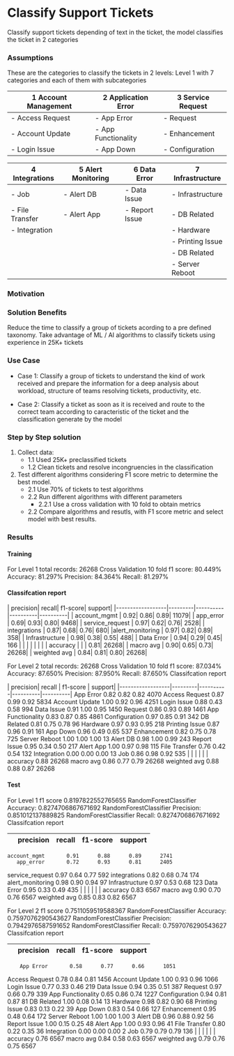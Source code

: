 # Classify Support Tickets 
Classify support tickets depending of text in the ticket, the model classifies the ticket in 2 categories

### Assumptions
These are the categories to classify the tickets in 2 levels: Level 1 with 7 categories and each of them with subcategories

|1 Account Management | 2 Application Error  | 3 Service Request |
|---------------------|----------------------|-------------------|
|  - Access Request   |   - App Error        |   - Request       |
|  - Account Update   |   - App Functionality|  - Enhancement    |
|  - Login Issue      |   - App Down         |   - Configuration |
  

|4 Integrations    | 5 Alert Monitoring  | 6 Data Error      |7 Infrastructure   |
|------------------|---------------------|-------------------|-------------------|
|  - Job           |   - Alert DB        |   - Data Issue    |  - Infrastructure |
|  - File Transfer |   - Alert App       |  - Report Issue   |  - DB Related     |
|  - Integration   |                     |                   |  - Hardware       |
|                  |                     |                   |  - Printing Issue |
|                  |                     |                   |  - DB Related     |
|                  |                     |                   |  - Server Reboot  |

### Motivation
### Solution Benefits
Reduce the time to classify a group of tickets acording to a pre defined taxonomy.
Take advantage of ML / AI algorithms to classify tickets using experience in 25K+ tickets
### Use Case
- Case 1:
  Classify a group of tickets to understand the kind of work received and prepare the information for a deep analysis about workload, structure of teams resolving tickets, productivity, etc.
  
- Case 2:
  Classify a ticket as soon as it is received and route to the correct team according to caracteristic of the ticket and the classification generate by the model
### Step by Step solution
1) Collect data:
    - 1.1 Used 25K+ preclassified tickets
    - 1.2 Clean tickets and resolve incongruencies in the classification
2) Test different algorithms considering F1 score metric to determine the best model.
    - 2.1 Use 70% of tickets to test algorithms
    - 2.2 Run different algorithms with different parameters
      - 2.2.1 Use a cross validation with 10 fold to obtain metrics
    - 2.2 Compare algorithms and resutls, with F1 score metric and select model with best results.
    
### Results

#### Training

For Level 1
total records:    26268
Cross Validation  10 fold
f1 score:         80.449%
Accuracy:         81.297%
Precision:        84.364%
Recall:           81.297%
#### Classifcation report

|                   precision|    recall|  f1-score|   support|
|------------------|---------|----------|----------|----------|
|    account_mgmt  |     0.92|      0.86|      0.89|     11079|
|       app_error  |     0.69|      0.93|      0.80|      9468|
| service_request  |     0.97|      0.62|      0.76|      2528|
|    integrations  |     0.87|      0.68|      0.76|       680|
|alert_monitoring  |     0.97|      0.82|      0.89|       358|
|  Infrastructure  |     0.98|      0.38|      0.55|       488|
|      Data Error  |     0.94|      0.29|      0.45|      166 | 
|                  |         |          |          |          |
|        accuracy  |         |          |      0.81|     26268|
|       macro avg  |     0.90|      0.65|      0.73|     26268|
|    weighted avg  |     0.84|      0.81|      0.80|     26268|

For Level 2
total records:    26268
Cross Validation  10 fold
f1 score:         87.034%
Accuracy:         87.650%
Precision:        87.950%
Recall:           87.650%
Classifcation report

|                   precision|   recall | f1-score |   support|
|------------------|---------|----------|----------|----------|
        App Error       0.82      0.82      0.82      4070
   Access Request       0.87      0.99      0.92      5834
   Account Update       1.00      0.92      0.96      4251
      Login Issue       0.88      0.43      0.58       994
       Data Issue       0.91      1.00      0.95      1450
          Request       0.86      0.93      0.89      1461
App Functionality       0.83      0.87      0.85      4861
    Configuration       0.97      0.85      0.91       342
       DB Related       0.81      0.75      0.78        96
         Hardware       0.97      0.93      0.95       218
   Printing Issue       0.87      0.96      0.91       161
         App Down       0.96      0.49      0.65       537
      Enhancement       0.82      0.75      0.78       725
    Server Reboot       1.00      1.00      1.00        13
         Alert DB       0.98      1.00      0.99       243
     Report Issue       0.95      0.34      0.50       217
        Alert App       1.00      0.97      0.98       115
    File Transfer       0.76      0.42      0.54       132
      Integration       0.00      0.00      0.00        13
              Job       0.86      0.98      0.92       535
|                  |         |          |          |          |
         accuracy                           0.88     26268
        macro avg       0.86      0.77      0.79     26268
     weighted avg       0.88      0.88      0.87     26268
     
 
 #### Test
 For Level 1
 f1 score 0.8197822552765655
RandomForestClassifier Accuracy:  0.8274706867671692
RandomForestClassifier Precision: 0.851012137889825
RandomForestClassifier Recall:    0.8274706867671692
Classifcation report

|                  |precision|   recall | f1-score |   support|
|------------------|---------|----------|----------|----------|
    account_mgmt       0.91      0.88      0.89      2741
       app_error       0.72      0.93      0.81      2405
 service_request       0.97      0.64      0.77       592
    integrations       0.82      0.68      0.74       174
alert_monitoring       0.98      0.90      0.94        97
  Infrastructure       0.97      0.53      0.68       123
      Data Error       0.95      0.33      0.49       435
|                  |         |          |          |          |
        accuracy                           0.83      6567
       macro avg       0.90      0.70      0.76      6567
    weighted avg       0.85      0.83      0.82      6567

For Level 2
f1 score 0.7511059519588367
RandomForestClassifier Accuracy: 0.7597076290543627
RandomForestClassifier Precision: 0.7942976587591652
RandomForestClassifier Recall: 0.7597076290543627
Classifcation report

|                  |precision|   recall | f1-score |   support|
|------------------|---------|----------|----------|----------|
        App Error       0.58      0.77      0.66      1051
   Access Request       0.78      0.84      0.81      1456
   Account Update       1.00      0.93      0.96      1066
      Login Issue       0.77      0.33      0.46       219
       Data Issue       0.94      0.35      0.51       387
          Request       0.97      0.66      0.79       339
App Functionality       0.65      0.86      0.74      1227
    Configuration       0.94      0.81      0.87        81
       DB Related       1.00      0.08      0.14        13
         Hardware       0.98      0.82      0.90        68
   Printing Issue       0.83      0.13      0.22        39
         App Down       0.83      0.54      0.66       127
      Enhancement       0.95      0.48      0.64       172
    Server Reboot       1.00      1.00      1.00         3
         Alert DB       0.96      0.88      0.92        56
     Report Issue       1.00      0.15      0.25        48
        Alert App       1.00      0.93      0.96        41
    File Transfer       0.80      0.22      0.35        36
      Integration       0.00      0.00      0.00         2
              Job       0.79      0.79      0.79       136
|                  |         |          |          |          |
         accuracy                           0.76      6567
        macro avg       0.84      0.58      0.63      6567
     weighted avg       0.79      0.76      0.75      6567
